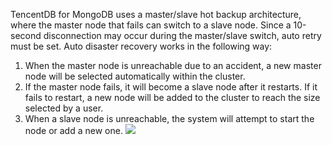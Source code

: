 TencentDB for MongoDB uses a master/slave hot backup architecture, where the master node that fails can switch to a slave node. Since a 10-second disconnection may occur during the master/slave switch, auto retry must be set. Auto disaster recovery works in the following way:
1. When the master node is unreachable due to an accident, a new master node will be selected automatically within the cluster.
2. If the master node fails, it will become a slave node after it restarts. If it fails to restart, a new node will be added to the cluster to reach the size selected by a user.
3. When a slave node is unreachable, the system will attempt to start the node or add a new one.
![](https://mc.qcloudimg.com/static/img/5cdada2069c890c3ba44486641413d20/zidongrongzai.png)

